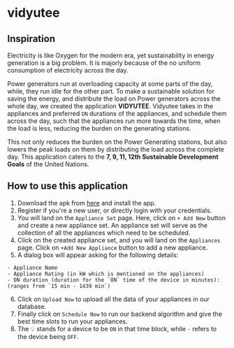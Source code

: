 # vidyutee

## Inspiration
Electricity is like Oxygen for the modern era, yet sustainability in energy generation is a big problem. It is majorly because of the no uniform consumption of electricity across the day.

Power generators run at overloading capacity at some parts of the day, while, they run idle for the other part. To make a sustainable solution for saving the energy, and distribute the load on Power generators across the whole day, we created the application **VIDYUTEE**. Vidyutee takes in the appliances and preferred `ON` durations of the appliances, and schedule them across the day, such that the appliances run more towards the time, when the load is less, reducing the burden on the generating stations.
  
This not only reduces the burden on the Power Generating stations, but also lowers the peak loads on them by distributing the load across the complete day.
This application caters to the **7, 9, 11, 12th Sustainable Development Goals** of the United Nations.

## How to use this application
1. Download the apk from [here](https://github.com/Vidyutee/vidyutee/releases/tag/preliminary-version) and install the app.
2. Register if you're a new user, or directly login with your credentials.
3. You will land on the `Appliance Set` page. Here, click on `+ Add New` button and create a new appliance set. An appliance set will serve as the collection of all the appliances which need to be scheduled.
4. Click on the created appliance set, and you will land on the `Appliances` page. Click on `+Add New Appliance` button to add a new appliance.
5. A dialog box will appear asking for the following details:
  ```
  - Appliance Name
  - Appliance Rating (in kW which is mentioned on the appliances)
  - ON duration (duration for the `ON` time of the device in minutes): (ranges from `15 min - 1439 min`)
  ```
6. Click on `Upload Now` to upload all the data of your appliances in our database.
7. Finally click on `Schedule Now` to run our backend algorithm and give the best time slots to run your appliances.
8. The :bulb: stands for a device to be `ON` in that time block, while `-` refers to the device being `OFF`.
